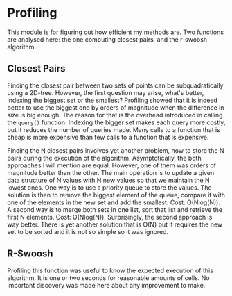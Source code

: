 # Profiling

This module is for figuring out how efficient my methods are. Two functions are analysed here: the one computing closest pairs, and the r-swoosh algorithm.

## Closest Pairs

Finding the closest pair between two sets of points can be subquadratically using a 2D-tree. However, the first question may arise, what's better, indexing the biggest set or the smallest? Profiling showed that it is indeed better to use the biggest one by orders of magnitude when the difference in size is big enough. The reason for that is the overhead introduced in calling the `query()` function. Indexing the bigger set makes each query more costly, but it reduces the number of queries made. Many calls to a function that is cheap is more expensive than few calls to a function that is expensive.

Finding the N closest pairs involves yet another problem, how to store the N pairs during the execution of the algorithm. Asymptotically, the both approaches I will mention are equal. However, one of them was orders of magnitude better than the other. The main operation is to update a given data structure of N values with N new values so that we maintain the N lowest ones. One way is to use a priority queue to store the values. The solution is then to remove the biggest element of the queue, compare it with one of the elements in the new set and add the smallest. Cost: O(Nlog(N)). A second way is to merge both sets in one list, sort that list and retrieve the first N elements. Cost: O(Nlog(N)). Surprisingly, the second approach is way better. There is yet another solution that is O(N) but it requires the new set to be sorted and it is not so simple so it was ignored.

## R-Swoosh

Profiling this function was useful to know the expected execution of this algorithm. It is one or two seconds for reasonable amounts of cells. No important discovery was made here about any improvement to make.
